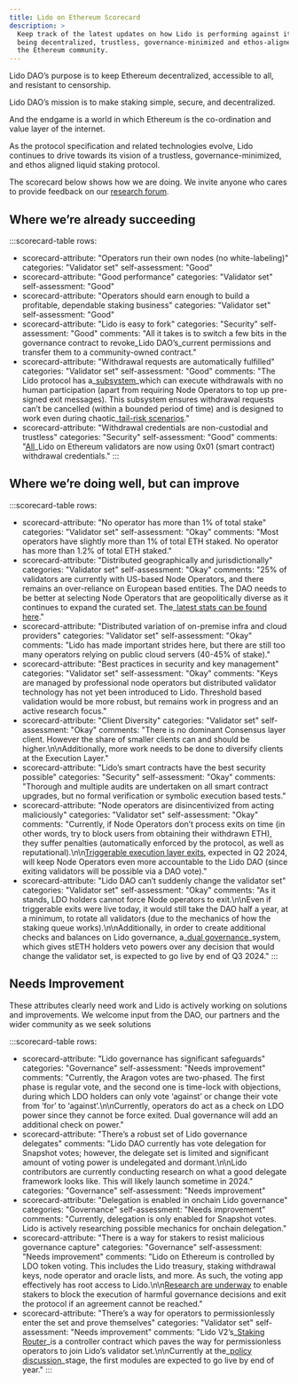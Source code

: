 ```yaml
---
title: Lido on Ethereum Scorecard
description: >
  Keep track of the latest updates on how Lido is performing against its goal of
  being decentralized, trustless, governance-minimized and ethos-aligned with
  the Ethereum community.
---
```

Lido DAO’s purpose is to keep Ethereum decentralized, accessible to all, and resistant to censorship.

Lido DAO’s mission is to make staking simple, secure, and decentralized.

And the endgame is a world in which Ethereum is the co-ordination and value layer of the internet.

As the protocol specification and related technologies evolve, Lido continues to drive towards its vision of a trustless, governance-minimized, and ethos aligned liquid staking protocol.

The scorecard below shows how we are doing. We invite anyone who cares to provide feedback on our [research forum]({{research_forum_url}}/).

## Where we’re already succeeding

:::scorecard-table
rows:
  - scorecard-attribute: "Operators run their own nodes (no white-labeling)"
    categories: "Validator set"
    self-assessment: "Good"
  - scorecard-attribute: "Good performance"
    categories: "Validator set"
    self-assessment: "Good"
  - scorecard-attribute: "Operators should earn enough to build a profitable, dependable staking business"
    categories: "Validator set"
    self-assessment: "Good"
  - scorecard-attribute: "Lido is easy to fork"
    categories: "Security"
    self-assessment: "Good"
    comments: "All it takes is to switch a few bits in the governance contract to revoke\_Lido DAO’s\_current permissions and transfer them to a community-owned contract."
  - scorecard-attribute: "Withdrawal requests are automatically fulfilled"
    categories: "Validator set"
    self-assessment: "Good"
    comments: "The Lido protocol has a\_[subsystem](https://hackmd.io/@lido/SyaJQsZoj)\_which can execute withdrawals with no human participation (apart from requiring Node Operators to top up pre-signed exit messages). This subsystem ensures withdrawal requests can’t be cancelled (within a bounded period of time) and is designed to work even during chaotic\_[tail-risk scenarios](https://hackmd.io/@lido/SyaJQsZoj#How-slashings-would-affect-withdrawal-request-fulfillment)."
  - scorecard-attribute: "Withdrawal credentials are non-custodial and trustless"
    categories: "Security"
    self-assessment: "Good"
    comments: "[All](https://twitter.com/LidoFinance/status/1646977448410480643)\_Lido on Ethereum validators are now using 0x01 (smart contract) withdrawal credentials."
:::

## Where we’re doing well, but can improve

:::scorecard-table
rows:
  - scorecard-attribute: "No operator has more than 1% of total stake"
    categories: "Validator set"
    self-assessment: "Okay"
    comments: "Most operators have slightly more than 1% of total ETH staked. No operator has more than 1.2% of total ETH staked."
  - scorecard-attribute: "Distributed geographically and jurisdictionally"
    categories: "Validator set"
    self-assessment: "Okay"
    comments: "25% of validators are currently with US-based Node Operators, and there remains an over-reliance on European based entities. The DAO needs to be better at selecting Node Operators that are geopolitically diverse as it continues to expand the curated set. The\_[latest stats can be found here]({{research_forum_url}}/t/lido-node-operator-validator-metrics/1431/22)."
  - scorecard-attribute: "Distributed variation of on-premise infra and cloud providers"
    categories: "Validator set"
    self-assessment: "Okay"
    comments: "Lido has made important strides here, but there are still too many operators relying on public cloud servers (40-45% of stake)."
  - scorecard-attribute: "Best practices in security and key management"
    categories: "Validator set"
    self-assessment: "Okay"
    comments: "Keys are managed by professional node operators but distributed validator technology has not yet been introduced to Lido. Threshold based validation would be more robust, but remains work in progress and an active research focus."
  - scorecard-attribute: "Client Diversity"
    categories: "Validator set"
    self-assessment: "Okay"
    comments: "There is no dominant Consensus layer client. However the share of smaller clients can and should be higher.\n\nAdditionally, more work needs to be done to diversify clients at the Execution Layer."
  - scorecard-attribute: "Lido’s smart contracts have the best security possible"
    categories: "Security"
    self-assessment: "Okay"
    comments: "Thorough and multiple audits are undertaken on all smart contract upgrades, but no formal verification or symbolic execution based tests."
  - scorecard-attribute: "Node operators are disincentivized from acting maliciously"
    categories: "Validator set"
    self-assessment: "Okay"
    comments: "Currently, if Node Operators don’t process exits on time (in other words, try to block users from obtaining their withdrawn ETH), they suffer penalties (automatically enforced by the protocol, as well as reputational).\n\n[Triggerable execution layer exits](https://ethereum-magicians.org/t/eip-7002-execution-layer-triggerable-exits/14195), expected in Q2 2024, will keep Node Operators even more accountable to the Lido DAO (since exiting validators will be possible via a DAO vote)."
  - scorecard-attribute: "Lido DAO can’t suddenly change the validator set"
    categories: "Validator set"
    self-assessment: "Okay"
    comments: "As it stands, LDO holders cannot force Node operators to exit.\n\nEven if triggerable exits were live today, it would still take the DAO half a year, at a minimum, to rotate all validators (due to the mechanics of how the staking queue works).\n\nAdditionally, in order to create additional checks and balances on Lido governance, a\_[dual governance]({{research_forum_url}}/t/ldo-steth-dual-governance-continuation/5727)\_system, which gives stETH holders veto powers over any decision that would change the validator set, is expected to go live by end of Q3 2024."
:::

## Needs Improvement

These attributes clearly need work and Lido is actively working on solutions and improvements. We welcome input from the DAO, our partners and the wider community as we seek solutions

:::scorecard-table
rows:
  - scorecard-attribute: "Lido governance has significant safeguards"
    categories: "Governance"
    self-assessment: "Needs improvement"
    comments: "Currently, the Aragon votes are two-phased. The first phase is regular vote, and the second one is time-lock with objections, during which LDO holders can only vote ‘against’ or change their vote from ‘for’ to ‘against’.\n\nCurrently, operators do act as a check on LDO power since they cannot be force exited. Dual governance will add an additional check on power."
  - scorecard-attribute: "There’s a robust set of Lido governance delegates"
    comments: "Lido DAO currently has vote delegation for Snapshot votes; however, the delegate set is limited and significant amount of voting power is undelegated and dormant.\n\nLido contributors are currently conducting research on what a good delegate framework looks like. This will likely launch sometime in 2024."
    categories: "Governance"
    self-assessment: "Needs improvement"
  - scorecard-attribute: "Delegation is enabled in onchain Lido governance"
    categories: "Governance"
    self-assessment: "Needs improvement"
    comments: "Currently, delegation is only enabled for Snapshot votes. Lido is actively researching possible mechanics for onchain delegation."
  - scorecard-attribute: "There is a way for stakers to resist malicious governance capture"
    categories: "Governance"
    self-assessment: "Needs improvement"
    comments: "Lido on Ethereum is controlled by LDO token voting. This includes the Lido treasury, staking withdrawal keys, node operator and oracle lists, and more. As such, the voting app effectively has root access to Lido.\n\n[Research are underway]({{research_forum_url}}/t/ldo-steth-dual-governance-continuation/5727) to enable stakers to block the execution of harmful governance decisions and exit the protocol if an agreement cannot be reached."
  - scorecard-attribute: "There’s a way for operators to permissionlessly enter the set and prove themselves"
    categories: "Validator set"
    self-assessment: "Needs improvement"
    comments: "Lido V2’s\_[Staking Router]({{blog_url}}/introducing-lido-v2/#overview)\_is a controller contract which paves the way for permissionless operators to join Lido’s validator set.\n\nCurrently at the\_[policy discussion]({{research_forum_url}}/t/staking-router-modules-support-policy/4495)\_stage, the first modules are expected to go live by end of year."
:::